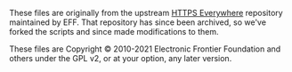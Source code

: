 These files are originally from the upstream [HTTPS Everywhere](https://github.com/EFForg/https-everywhere/)
repository maintained by EFF. That repository has since been archived,
so we've forked the scripts and since made modifications to them.

These files are Copyright © 2010-2021 Electronic Frontier Foundation and others
under the GPL v2, or at your option, any later version.
